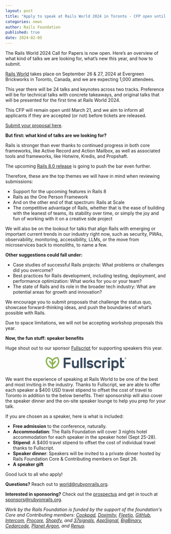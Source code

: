 ```yaml
---
layout: post
title: "Apply to speak at Rails World 2024 in Toronto - CFP open until March 21"
categories: news
author: Rails Foundation
published: true
date: 2024-02-05
---
```


The Rails World 2024 Call for Papers is now open. Here’s an overview of what kind of talks we are looking for, what’s new this year, and how to submit.

[Rails World](/world/2024) takes place on September 26 & 27, 2024 at Evergreen Brickworks in Toronto, Canada, and we are expecting 1,000 attendees.

This year there will be 24 talks and keynotes across two tracks. Preference will be for technical talks with concrete takeaways, and original talks that will be presented for the first time at Rails World 2024. 

This CFP will remain open until March 21, and we aim to inform all applicants if they are accepted (or not) before tickets are released.

<a href="https://sessionize.com/rails-world/">Submit your proposal here</a>.

**But first: what kind of talks are we looking for?** 

Rails is stronger than ever thanks to continued progress in both core frameworks, like Active Record and Action Mailbox, as well as associated tools and frameworks, like Hotwire, Kredis, and Propshaft. 

The upcoming <a href="https://github.com/rails/rails/milestone/87">Rails 8.0 release</a> is going to push the bar even further.

Therefore, these are the top themes we will have in mind when reviewing submissions:
- Support for the upcoming features in Rails 8
- Rails as the One Person Framework
- And on the other end of that spectrum: Rails at Scale
- The competitive advantage of Rails, whether that is the ease of building with the leanest of teams, its stability over time, or simply the joy and fun of working with it on a creative side project

We will also be on the lookout for talks that align Rails with emerging or important current trends in our industry right now, such as security, PWAs, observability, monitoring, accessibility, LLMs, or the move from microservices back to monoliths, to name a few.

**Other suggestions could fall under:**

- Case studies of successful Rails projects: What problems or challenges did you overcome?
- Best practices for Rails development, including testing, deployment, and performance optimization: What works for you or your team?
- The state of Rails and its role in the broader tech industry: What are potential areas for growth and innovation?

We encourage you to submit proposals that challenge the status quo, showcase forward-thinking ideas, and push the boundaries of what’s possible with Rails. 

Due to space limitations, we will not be accepting workshop proposals this year.

**Now, the fun stuff: speaker benefits**

Huge shout out to our sponsor <a href="https://fullscript.com/">Fullscript</a> for supporting speakers this year. 

<p style="text-align: center; margin-top: 20px"><img src="/assets/images/logo-fullscript.svg" style="width: 50%"></p>

We want the experience of speaking at Rails World to be one of the best and most inviting in the industry. Thanks to Fullscript, we are able to offer each speaker a $400 USD travel stipend to offset the cost of travel to Toronto in addition to the below benefits. Their sponsorship will also cover the speaker dinner and the on-site speaker lounge to help you prep for your talk.

If you are chosen as a speaker, here is what is included:

- **Free admission** to the conference, naturally.
- **Accommodation**: The Rails Foundation will cover 3 nights hotel accommodation for each speaker in the speaker hotel (Sept 25-28). 
- **Stipend**: A $400 travel stipend to offset the cost of individual travel thanks to Fullscript.
- **Speaker dinner**: Speakers will be invited to a private dinner hosted by Rails Foundation Core & Contributing members on Sept 26.
- **A speaker gift**

Good luck to all who apply!

**Questions?**
Reach out to <a href="mailto:world@rubyonrails.org">world@rubyonrails.org</a>.

**Interested in sponsoring?**
Check out the <a href="https://public.3.basecamp.com/p/xuZrxDiHj7vQbFzATqz8U8gc">prospectus</a> and get in touch at <a href="mailto:sponsors@rubyonrails.org">sponsors@rubyonrails.org</a>.


*Work by the Rails Foundation is funded by the support of the foundation's Core and Contributing members: <a href="https://cookpad.com">Cookpad</a>, <a href="https://www.doximity.com">Doximity</a>, <a href="https://www.fleetio.com">Fleetio</a>, <a href="https://github.com">GitHub</a>, <a href="https://www.intercom.com">Intercom</a>, <a href="https://www.procore.com">Procore</a>, <a href="https://www.shopify.com">Shopify</a>, and <a href="https://37signals.com">37signals</a>, <a href="https://www.appsignal.com">AppSignal</a>, <a href="https://www.bigbinary.com">BigBinary</a>, <a href="https://www.cedarcode.com">Cedarcode</a>, <a href="https://www.planetargon.com">Planet Argon</a>, and <a href="https://www.renuo.ch/">Renuo</a>.*
